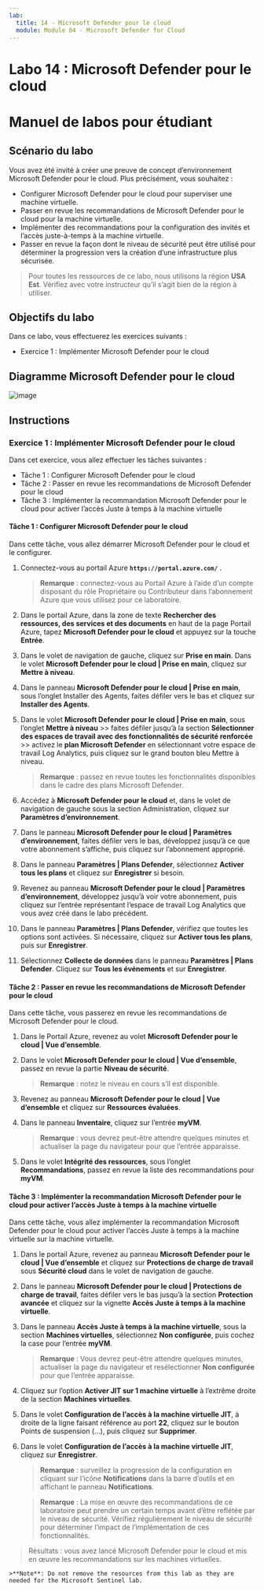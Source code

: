 ```yaml
---
lab:
  title: 14 - Microsoft Defender pour le cloud
  module: Module 04 - Microsoft Defender for Cloud
---
```


# Labo 14 : Microsoft Defender pour le cloud
# Manuel de labos pour étudiant

## Scénario du labo

Vous avez été invité à créer une preuve de concept d’environnement Microsoft Defender pour le cloud. Plus précisément, vous souhaitez :

- Configurer Microsoft Defender pour le cloud pour superviser une machine virtuelle.
- Passer en revue les recommandations de Microsoft Defender pour le cloud pour la machine virtuelle.
- Implémenter des recommandations pour la configuration des invités et l’accès juste-à-temps à la machine virtuelle. 
- Passer en revue la façon dont le niveau de sécurité peut être utilisé pour déterminer la progression vers la création d’une infrastructure plus sécurisée.

> Pour toutes les ressources de ce labo, nous utilisons la région **USA Est**. Vérifiez avec votre instructeur qu’il s’agit bien de la région à utiliser. 

## Objectifs du labo

Dans ce labo, vous effectuerez les exercices suivants :

- Exercice 1 : Implémenter Microsoft Defender pour le cloud

## Diagramme Microsoft Defender pour le cloud

![image](https://github.com/MicrosoftLearning/AZ500-AzureSecurityTechnologies/assets/91347931/c31055cc-de95-41f6-adef-f09d756a68eb)

## Instructions

### Exercice 1 : Implémenter Microsoft Defender pour le cloud

Dans cet exercice, vous allez effectuer les tâches suivantes :

- Tâche 1 : Configurer Microsoft Defender pour le cloud
- Tâche 2 : Passer en revue les recommandations de Microsoft Defender pour le cloud
- Tâche 3 : Implémenter la recommandation Microsoft Defender pour le cloud pour activer l’accès Juste à temps à la machine virtuelle

#### Tâche 1 : Configurer Microsoft Defender pour le cloud

Dans cette tâche, vous allez démarrer Microsoft Defender pour le cloud et le configurer.

1. Connectez-vous au portail Azure **`https://portal.azure.com/`** .

    >**Remarque** : connectez-vous au Portail Azure à l’aide d’un compte disposant du rôle Propriétaire ou Contributeur dans l’abonnement Azure que vous utilisez pour ce laboratoire.

2. Dans le portail Azure, dans la zone de texte **Rechercher des ressources, des services et des documents** en haut de la page Portail Azure, tapez **Microsoft Defender pour le cloud** et appuyez sur la touche **Entrée**.

3. Dans le volet de navigation de gauche, cliquez sur **Prise en main**. Dans le volet **Microsoft Defender pour le cloud \| Prise en main**, cliquez sur **Mettre à niveau**.
     
4. Dans le panneau **Microsoft Defender pour le cloud \| Prise en main**, sous l’onglet Installer des Agents, faites défiler vers le bas et cliquez sur **Installer des Agents**. 

5. Dans le volet **Microsoft Defender pour le cloud \| Prise en main**, sous l’onglet **Mettre à niveau** >> faites défiler jusqu’à la section **Sélectionner des espaces de travail avec des fonctionnalités de sécurité renforcée** >> activez le **plan Microsoft Defender** en sélectionnant votre espace de travail Log Analytics, puis cliquez sur le grand bouton bleu Mettre à niveau.  

    >**Remarque** : passez en revue toutes les fonctionnalités disponibles dans le cadre des plans Microsoft Defender. 

6. Accédez à **Microsoft Defender pour le cloud** et, dans le volet de navigation de gauche sous la section Administration, cliquez sur **Paramètres d’environnement**.

7. Dans le panneau **Microsoft Defender pour le cloud \| Paramètres d’environnement**, faites défiler vers le bas, développez jusqu’à ce que votre abonnement s’affiche, puis cliquez sur l’abonnement approprié. 

8. Dans le panneau **Paramètres \| Plans Defender**, sélectionnez **Activer tous les plans** et cliquez sur **Enregistrer** si besoin.

9. Revenez au panneau **Microsoft Defender pour le cloud \| Paramètres d’environnement**, développez jusqu’à voir votre abonnement, puis cliquez sur l’entrée représentant l’espace de travail Log Analytics que vous avez créé dans le labo précédent.

10. Dans le panneau **Paramètres \| Plans Defender**, vérifiez que toutes les options sont activées. Si nécessaire, cliquez sur **Activer tous les plans**, puis sur **Enregistrer**.

11. Sélectionnez **Collecte de données** dans le panneau **Paramètres \| Plans Defender**. Cliquez sur **Tous les événements** et sur **Enregistrer**.

#### Tâche 2 : Passer en revue les recommandations de Microsoft Defender pour le cloud

Dans cette tâche, vous passerez en revue les recommandations de Microsoft Defender pour le cloud. 

1. Dans le Portail Azure, revenez au volet **Microsoft Defender pour le cloud \| Vue d’ensemble**. 

2. Dans le volet **Microsoft Defender pour le cloud \| Vue d’ensemble**, passez en revue la partie **Niveau de sécurité**.

    >**Remarque** : notez le niveau en cours s’il est disponible.

3. Revenez au panneau **Microsoft Defender pour le cloud \| Vue d’ensemble** et cliquez sur **Ressources évaluées**.

4. Dans le panneau **Inventaire**, cliquez sur l’entrée **myVM**.

    >**Remarque** : vous devrez peut-être attendre quelques minutes et actualiser la page du navigateur pour que l’entrée apparaisse.
    
5. Dans le volet **Intégrité des ressources**, sous l’onglet **Recommandations**, passez en revue la liste des recommandations pour **myVM**.

#### Tâche 3 : Implémenter la recommandation Microsoft Defender pour le cloud pour activer l’accès Juste à temps à la machine virtuelle

Dans cette tâche, vous allez implémenter la recommandation Microsoft Defender pour le cloud pour activer l’accès Juste à temps à la machine virtuelle sur la machine virtuelle. 

1. Dans le portail Azure, revenez au panneau **Microsoft Defender pour le cloud \| Vue d’ensemble** et cliquez sur **Protections de charge de travail** sous **Sécurité cloud** dans le volet de navigation de gauche.

2. Dans le panneau **Microsoft Defender pour le cloud \| Protections de charge de travail**, faites défiler vers le bas jusqu’à la section **Protection avancée** et cliquez sur la vignette **Accès Juste à temps à la machine virtuelle**.

3. Dans le panneau **Accès Juste à temps à la machine virtuelle**, sous la section **Machines virtuelles**, sélectionnez **Non configurée**, puis cochez la case pour l’entrée **myVM**.

    >**Remarque** : Vous devrez peut-être attendre quelques minutes, actualiser la page du navigateur et resélectionner **Non configurée** pour que l’entrée apparaisse.

4. Cliquez sur l’option **Activer JIT sur 1 machine virtuelle** à l’extrême droite de la section **Machines virtuelles**.

5. Dans le volet **Configuration de l’accès à la machine virtuelle JIT**, à droite de la ligne faisant référence au port **22**, cliquez sur le bouton Points de suspension (...), puis cliquez sur **Supprimer**.

6. Dans le volet **Configuration de l’accès à la machine virtuelle JIT**, cliquez sur **Enregistrer**.

    >**Remarque** : surveillez la progression de la configuration en cliquant sur l’icône **Notifications** dans la barre d’outils et en affichant le panneau **Notifications**. 

    >**Remarque** : La mise en œuvre des recommandations de ce laboratoire peut prendre un certain temps avant d’être reflétée par le niveau de sécurité. Vérifiez régulièrement le niveau de sécurité pour déterminer l’impact de l’implémentation de ces fonctionnalités. 

> Résultats : vous avez lancé Microsoft Defender pour le cloud et mis en œuvre les recommandations sur les machines virtuelles. 

    >**Note**: Do not remove the resources from this lab as they are needed for the Microsoft Sentinel lab.
